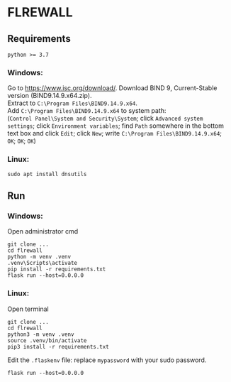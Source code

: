 # FLREWALL

## Requirements
```
python >= 3.7
```
### Windows:  
Go to https://www.isc.org/download/.
Download BIND 9, Current-Stable version (BIND9.14.9.x64.zip).  
Extract to `C:\Program Files\BIND9.14.9.x64`.  
Add `C:\Program Files\BIND9.14.9.x64` to system path:  
(`Control Panel\System and Security\System`; click `Advanced system settings`; click `Environment variables`; find `Path` somewhere in the bottom text box and click `Edit`; click `New`; write `C:\Program Files\BIND9.14.9.x64`; `OK`; `OK`; `OK`)

### Linux:
`sudo apt install dnsutils`

## Run

### Windows:  
Open administrator cmd
```
git clone ...
cd flrewall
python -m venv .venv
.venv\Scripts\activate
pip install -r requirements.txt
flask run --host=0.0.0.0
```
### Linux:
Open terminal
```
git clone ...
cd flrewall
python3 -m venv .venv
source .venv/bin/activate
pip3 install -r requirements.txt
```
Edit the `.flaskenv` file: replace `mypassword` with your sudo password.

```
flask run --host=0.0.0.0
```
